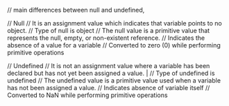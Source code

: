 // main differences between null and undefined,

// Null
// It is an assignment value which indicates that variable points to no object.
// Type of null is object
// The null value is a primitive value that represents the null, empty, or non-existent reference.
// Indicates the absence of a value for a variable
// Converted to zero (0) while performing primitive operations

// Undefined
// It is not an assignment value where a variable has been declared but has not yet been assigned a value. |
// Type of undefined is undefined
// The undefined value is a primitive value used when a variable has not been assigned a value.
// Indicates absence of variable itself
// Converted to NaN while performing primitive operations
